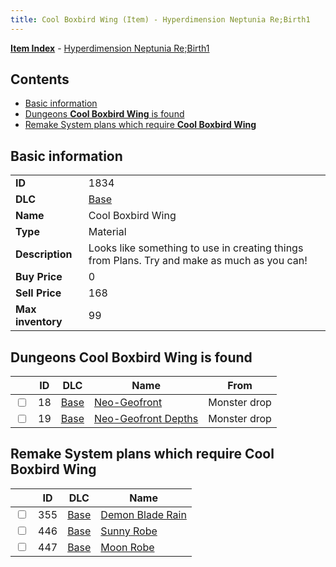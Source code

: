 ```yaml
---
title: Cool Boxbird Wing (Item) - Hyperdimension Neptunia Re;Birth1
---
```


[**Item Index**](/neptunia/rb1/item/index.html) - [Hyperdimension Neptunia Re;Birth1](/neptunia/rb1)

## Contents

- [Basic information](#basic-information)
- [Dungeons **Cool Boxbird Wing** is found](#dungeons-cool-boxbird-wing-is-found)
- [Remake System plans which require **Cool Boxbird Wing**](#remake-system-plans-which-require-cool-boxbird-wing)

## Basic information

|   |   |
| -- | -- |
| **ID** | 1834 |
| **DLC** | [Base](/neptunia/rb1/dlc/1-base.html) |
| **Name** | Cool Boxbird Wing |
| **Type** | Material |
| **Description** | Looks like something to use in creating things from Plans. Try and make as much as you can! |
| **Buy Price** | 0 |
| **Sell Price** | 168 |
| **Max inventory** | 99 |


## Dungeons **Cool Boxbird Wing** is found

|    | ID | DLC | Name | From |
| -- | -- | --- | ---- | ---- |
| <input type="checkbox" id="rb1-dungeon-1-18" class="trackbox" /> | 18 | [Base](/neptunia/rb1/dlc/1-base.html) | [Neo-Geofront](/neptunia/rb1/dungeon/1-18-neo-geofront.html) | Monster drop |
| <input type="checkbox" id="rb1-dungeon-1-19" class="trackbox" /> | 19 | [Base](/neptunia/rb1/dlc/1-base.html) | [Neo-Geofront Depths](/neptunia/rb1/dungeon/1-19-neo-geofront-depths.html) | Monster drop |


## Remake System plans which require **Cool Boxbird Wing**

|    | ID | DLC | Name |
| -- | -- | --- | ---- |
| <input type="checkbox" id="rb1-quest-1-355" class="trackbox" /> | 355 | [Base](/neptunia/rb1/dlc/1-base.html) | [Demon Blade Rain](/neptunia/rb1/quest/1-355-demon-blade-rain.html) |
| <input type="checkbox" id="rb1-quest-1-446" class="trackbox" /> | 446 | [Base](/neptunia/rb1/dlc/1-base.html) | [Sunny Robe](/neptunia/rb1/quest/1-446-sunny-robe.html) |
| <input type="checkbox" id="rb1-quest-1-447" class="trackbox" /> | 447 | [Base](/neptunia/rb1/dlc/1-base.html) | [Moon Robe](/neptunia/rb1/quest/1-447-moon-robe.html) |
